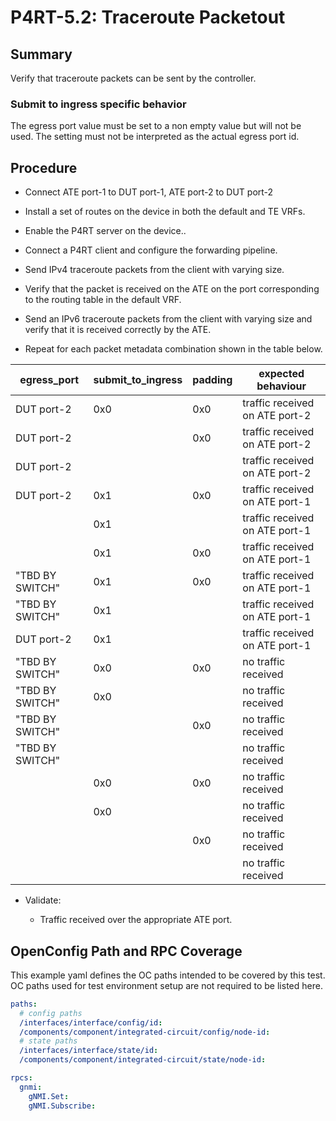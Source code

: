 # P4RT-5.2: Traceroute Packetout

## Summary

Verify that traceroute packets can be sent by the controller.

### Submit to ingress specific behavior

The egress port value must be set to a non empty value but will not be used. The
setting must not be interpreted as the actual egress port id.

## Procedure

*   Connect ATE port-1 to DUT port-1, ATE port-2 to DUT port-2

*   Install a set of routes on the device in both the default and TE VRFs.

*   Enable the P4RT server on the device..

*   Connect a P4RT client and configure the forwarding pipeline.

*   Send IPv4 traceroute packets from the client with varying size.

*   Verify that the packet is received on the ATE on the port corresponding to the routing table in the default VRF.

*   Send an IPv6 traceroute packets from the client with varying size and verify that it is received correctly by the ATE.

*   Repeat for each packet metadata combination shown in the table below.

| egress_port | submit_to_ingress | padding | expected behaviour
| ------ | ------ | ------ | ------ |
| DUT port-2 | 0x0 | 0x0 | traffic received on ATE port-2
| DUT port-2 | | 0x0 | traffic received on ATE port-2
| DUT port-2 | | | traffic received on ATE port-2
| DUT port-2 | 0x1 | 0x0 | traffic received on ATE port-1
| | 0x1 | | traffic received on ATE port-1
|  | 0x1 | 0x0 | traffic received on ATE port-1
"TBD BY SWITCH" | 0x1 | 0x0 | traffic received on ATE port-1
"TBD BY SWITCH" | 0x1 | | traffic received on ATE port-1
| DUT port-2 | 0x1 | | traffic received on ATE port-1
"TBD BY SWITCH" | 0x0 | 0x0 | no traffic received
"TBD BY SWITCH" | 0x0 | | no traffic received
"TBD BY SWITCH" | | 0x0 | no traffic received
| "TBD BY SWITCH" | | | no traffic received
|  | 0x0 | 0x0 | no traffic received
| | 0x0 | | no traffic received
| | | 0x0 | no traffic received
| | | | no traffic received

*   Validate:

    *   Traffic received over the appropriate ATE port.
## OpenConfig Path and RPC Coverage

This example yaml defines the OC paths intended to be covered by this test.  OC paths used for test environment setup are not required to be listed here.

```yaml
paths:
  # config paths
  /interfaces/interface/config/id:
  /components/component/integrated-circuit/config/node-id:
  # state paths 
  /interfaces/interface/state/id:
  /components/component/integrated-circuit/state/node-id:

rpcs:
  gnmi:
    gNMI.Set:
    gNMI.Subscribe:
```
